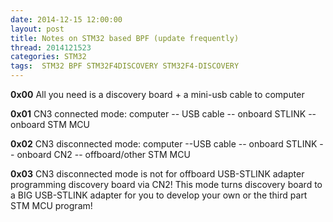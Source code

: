 ```yaml
---
date: 2014-12-15 12:00:00
layout: post
title: Notes on STM32 based BPF (update frequently)
thread: 2014121523
categories: STM32
tags:  STM32 BPF STM32F4DISCOVERY STM32F4-DISCOVERY
---
```


**0x00** All you need is a discovery board + a mini-usb cable to computer

**0x01** CN3 connected mode: computer -- USB cable -- onboard STLINK -- onboard STM MCU

**0x02** CN3 disconnected mode: computer --USB  cable -- onboard STLINK -- onboard CN2 -- offboard/other STM MCU

**0x03** CN3 disconnected mode is not for offboard USB-STLINK adapter programming discovery board via CN2! This mode turns discovery board to a BIG USB-STLINK adapter for you to develop your own or the third part STM MCU program!


